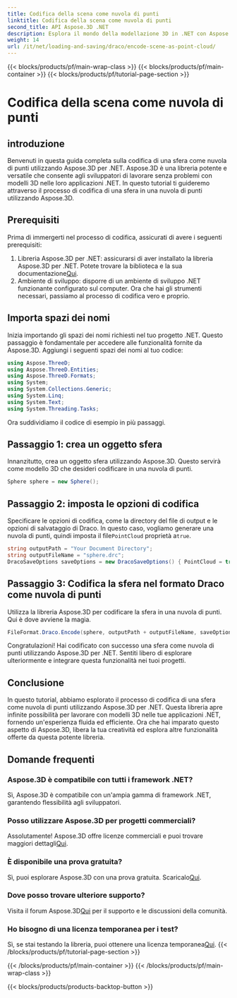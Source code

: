 ```yaml
---
title: Codifica della scena come nuvola di punti
linktitle: Codifica della scena come nuvola di punti
second_title: API Aspose.3D .NET
description: Esplora il mondo della modellazione 3D in .NET con Aspose.3D. Impara a codificare facilmente le sfere in nuvole di punti. Scatena la tua creatività ora!
weight: 14
url: /it/net/loading-and-saving/draco/encode-scene-as-point-cloud/
---
```


{{< blocks/products/pf/main-wrap-class >}}
{{< blocks/products/pf/main-container >}}
{{< blocks/products/pf/tutorial-page-section >}}

# Codifica della scena come nuvola di punti

## introduzione
Benvenuti in questa guida completa sulla codifica di una sfera come nuvola di punti utilizzando Aspose.3D per .NET. Aspose.3D è una libreria potente e versatile che consente agli sviluppatori di lavorare senza problemi con modelli 3D nelle loro applicazioni .NET. In questo tutorial ti guideremo attraverso il processo di codifica di una sfera in una nuvola di punti utilizzando Aspose.3D.
## Prerequisiti
Prima di immergerti nel processo di codifica, assicurati di avere i seguenti prerequisiti:
1. Libreria Aspose.3D per .NET: assicurarsi di aver installato la libreria Aspose.3D per .NET. Potete trovare la biblioteca e la sua documentazione[Qui](https://reference.aspose.com/3d/net/).
2. Ambiente di sviluppo: disporre di un ambiente di sviluppo .NET funzionante configurato sul computer.
Ora che hai gli strumenti necessari, passiamo al processo di codifica vero e proprio.
## Importa spazi dei nomi
Inizia importando gli spazi dei nomi richiesti nel tuo progetto .NET. Questo passaggio è fondamentale per accedere alle funzionalità fornite da Aspose.3D. Aggiungi i seguenti spazi dei nomi al tuo codice:
```csharp
using Aspose.ThreeD;
using Aspose.ThreeD.Entities;
using Aspose.ThreeD.Formats;
using System;
using System.Collections.Generic;
using System.Linq;
using System.Text;
using System.Threading.Tasks;
```
Ora suddividiamo il codice di esempio in più passaggi.
## Passaggio 1: crea un oggetto sfera
Innanzitutto, crea un oggetto sfera utilizzando Aspose.3D. Questo servirà come modello 3D che desideri codificare in una nuvola di punti.
```csharp
Sphere sphere = new Sphere();
```
## Passaggio 2: imposta le opzioni di codifica
 Specificare le opzioni di codifica, come la directory del file di output e le opzioni di salvataggio di Draco. In questo caso, vogliamo generare una nuvola di punti, quindi imposta il file`PointCloud` proprietà a`true`.
```csharp
string outputPath = "Your Document Directory";
string outputFileName = "sphere.drc";
DracoSaveOptions saveOptions = new DracoSaveOptions() { PointCloud = true };
```
## Passaggio 3: Codifica la sfera nel formato Draco come nuvola di punti
Utilizza la libreria Aspose.3D per codificare la sfera in una nuvola di punti. Qui è dove avviene la magia.
```csharp
FileFormat.Draco.Encode(sphere, outputPath + outputFileName, saveOptions);
```
Congratulazioni! Hai codificato con successo una sfera come nuvola di punti utilizzando Aspose.3D per .NET.
Sentiti libero di esplorare ulteriormente e integrare questa funzionalità nei tuoi progetti.
## Conclusione
In questo tutorial, abbiamo esplorato il processo di codifica di una sfera come nuvola di punti utilizzando Aspose.3D per .NET. Questa libreria apre infinite possibilità per lavorare con modelli 3D nelle tue applicazioni .NET, fornendo un'esperienza fluida ed efficiente.
Ora che hai imparato questo aspetto di Aspose.3D, libera la tua creatività ed esplora altre funzionalità offerte da questa potente libreria.
## Domande frequenti
### Aspose.3D è compatibile con tutti i framework .NET?
Sì, Aspose.3D è compatibile con un'ampia gamma di framework .NET, garantendo flessibilità agli sviluppatori.
### Posso utilizzare Aspose.3D per progetti commerciali?
 Assolutamente! Aspose.3D offre licenze commerciali e puoi trovare maggiori dettagli[Qui](https://purchase.aspose.com/buy).
### È disponibile una prova gratuita?
Sì, puoi esplorare Aspose.3D con una prova gratuita. Scaricalo[Qui](https://releases.aspose.com/).
### Dove posso trovare ulteriore supporto?
 Visita il forum Aspose.3D[Qui](https://forum.aspose.com/c/3d/18) per il supporto e le discussioni della comunità.
### Ho bisogno di una licenza temporanea per i test?
 Sì, se stai testando la libreria, puoi ottenere una licenza temporanea[Qui](https://purchase.aspose.com/temporary-license/).
{{< /blocks/products/pf/tutorial-page-section >}}

{{< /blocks/products/pf/main-container >}}
{{< /blocks/products/pf/main-wrap-class >}}

{{< blocks/products/products-backtop-button >}}

